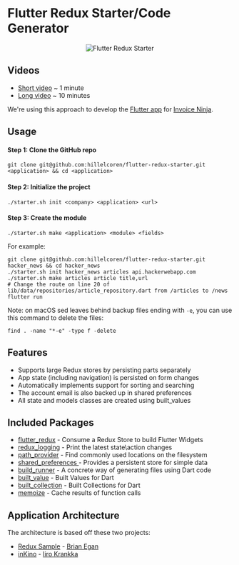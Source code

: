 # Flutter Redux Starter/Code Generator

<p align="center">
    <img src="https://hillelcoren.files.wordpress.com/2018/06/starter1.png" alt="Flutter Redux Starter"/>
</p>

## Videos

- [Short video](https://www.youtube.com/watch?v=pMSokKmwp1U) ~ 1 minute
- [Long video](https://www.youtube.com/watch?v=RgV5xesTgDA) ~ 10 minutes

We're using this approach to develop the [Flutter app](https://github.com/invoiceninja/flutter-mobile/) for [Invoice Ninja](https://www.invoiceninja.com).

## Usage

#### Step 1: Clone the GitHub repo

`git clone git@github.com:hillelcoren/flutter-redux-starter.git <application> && cd <application>`

#### Step 2: Initialize the project

`./starter.sh init <company> <application> <url>`

#### Step 3: Create the module

`./starter.sh make <application> <module> <fields>`

For example:

```
git clone git@github.com:hillelcoren/flutter-redux-starter.git hacker_news && cd hacker_news
./starter.sh init hacker_news articles api.hackerwebapp.com
./starter.sh make articles article title,url
# Change the route on line 20 of lib/data/repositories/article_repository.dart from /articles to /news
flutter run
```

Note: on macOS sed leaves behind backup files ending with `-e`, you can use this command to delete the files:

`find . -name "*-e" -type f -delete`

## Features

- Supports large Redux stores by persisting parts separately
- App state (including navigation) is persisted on form changes
- Automatically implements support for sorting and searching
- The account email is also backed up in shared preferences
- All state and models classes are created using built_values

## Included Packages

- [flutter_redux](https://pub.dartlang.org/packages/flutter_redux) - Consume a Redux Store to build Flutter Widgets
- [redux_logging](https://pub.dartlang.org/packages/redux_logging) - Print the latest state\action changes
- [path_provider](https://pub.dartlang.org/packages/path_provider) - Find commonly used locations on the filesystem
- [shared_preferences ](https://pub.dartlang.org/packages/shared_preferences) - Provides a persistent store for simple data
- [build_runner](https://pub.dartlang.org/packages/build_runner) - A concrete way of generating files using Dart code
- [built_value](https://pub.dartlang.org/packages/built_value) - Built Values for Dart
- [built_collection](https://pub.dartlang.org/packages/built_collection) - Built Collections for Dart
- [memoize](https://pub.dartlang.org/packages/memoize) - Cache results of function calls

## Application Architecture

The architecture is based off these two projects:

- [Redux Sample](https://github.com/brianegan/flutter_architecture_samples/tree/master/example/redux) - [Brian Egan](https://twitter.com/brianegan)
- [inKino](https://github.com/roughike/inKino) - [Iiro Krankka](https://twitter.com/koorankka)

